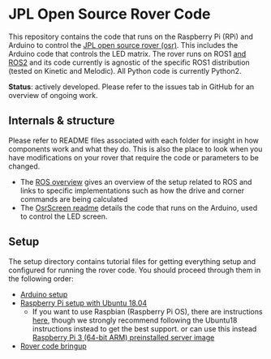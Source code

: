 # JPL Open Source Rover Code

This repository contains the code that runs on the Raspberry Pi (RPi) and Arduino to control the 
[JPL open source rover (osr)](https://github.com/nasa-jpl/open-source-rover).
This includes the Arduino code that controls the LED matrix.
The rover runs on ROS1 [and ROS2](https://github.com/nasa-jpl/osr-rover-code/tree/foxy-devel) and its code currently is agnostic of the specific ROS1 distribution 
(tested on Kinetic and Melodic). All Python code is currently Python2.

**Status**: actively developed. Please refer to the issues tab in GitHub for an overview of ongoing work.

## Internals & structure

Please refer to README files associated with each folder for insight in how components work and what they do. 
This is also the place to look when you have modifications on your rover that require the code or parameters to be
changed.

* The [ROS overview](ROS/README.md) gives an overview of the setup related to ROS and links to specific implementations
such as how the drive and corner commands are being calculated
* The [OsrScreen readme](OsrScreen/README.md) details the code that runs on the Arduino, used to control the LED screen.

## Setup

The setup directory contains tutorial files for getting everything setup and configured for running the rover code. You should proceed through them in the following order:
- [Arduino setup](setup/arduino.md)
- [Raspberry Pi setup with Ubuntu 18.04](setup/rpi.md)
    - If you want to use Raspbian (Raspberry Pi OS), there are instructions [here](setup/rpi_raspbian.md), though we strongly recommend following the Ubuntu18 instructions instead to get the best support. or can use this instead [Raspberry Pi 3 (64-bit ARM) preinstalled server image](http://cdimage.ubuntu.com/ubuntu/releases/18.04/release/)
- [Rover code bringup](setup/rover_bringup.md)
